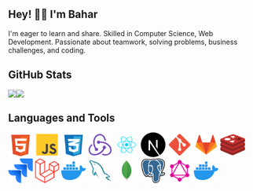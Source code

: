 ## Hey! 👋🏼 I'm Bahar


I'm eager to learn and share. Skilled in Computer Science, Web Development. Passionate about teamwork, solving problems, business challenges, and coding.

## GitHub Stats
<div style="display: flex; flex-direction: row; align-items:center;">
 <img class="img" src="https://github-readme-stats.vercel.app/api?username=baharkeshavarz&show_icons=true&theme=aura" />
 <img class="img" src="https://github-readme-stats.vercel.app/api/top-langs/?username=baharkeshavarz&theme=aura&layout=compact" />
</div>

## Languages and Tools
<p float="left">
 <img src="https://github.com/baharkeshavarz/baharkeshavarz/blob/main/html-5-svgrepo-com.svg" width="50" alt="HTML5"/>
<img src="https://github.com/baharkeshavarz/baharkeshavarz/blob/main/js-svgrepo-com.svg" width="50"/>
<img src="https://github.com/baharkeshavarz/baharkeshavarz/blob/main/css-3-svgrepo-com.svg" width="50"/>
<img src="https://github.com/baharkeshavarz/baharkeshavarz/blob/main/redux-svgrepo-com.svg" width="50"/>
<img src="https://github.com/baharkeshavarz/baharkeshavarz/blob/main/react-javascript-js-framework-facebook-svgrepo-com.svg" width="50"/>
<img src="https://github.com/baharkeshavarz/baharkeshavarz/blob/main/nextjs-fill-svgrepo-com.svg" width="50"/>
<img src="https://github.com/baharkeshavarz/baharkeshavarz/blob/main/git-svgrepo-com.svg" width="50"/>
<img src="https://github.com/baharkeshavarz/baharkeshavarz/blob/main/gitlab-svgrepo-com.svg" width="50"/>
<img src="https://github.com/baharkeshavarz/baharkeshavarz/blob/main/redis-svgrepo-com.svg" width="50"/>
<img src="https://github.com/baharkeshavarz/baharkeshavarz/blob/main/jira-svgrepo-com.svg" width="50"/>
<img src="https://github.com/baharkeshavarz/baharkeshavarz/blob/main/laravel-svgrepo-com.svg" width="50"/>
<img src="https://github.com/baharkeshavarz/baharkeshavarz/blob/main/docker-svgrepo-com.svg" width="50"/>
<img src="https://github.com/baharkeshavarz/baharkeshavarz/blob/main/mysql-svgrepo-com.svg" width="50"/>
<img src="https://github.com/baharkeshavarz/baharkeshavarz/blob/main/mongo-svgrepo-com.svg" width="50"/>
<img src="https://github.com/baharkeshavarz/baharkeshavarz/blob/main/postgresql-svgrepo-com.svg" width="50"/>
<img src="https://github.com/baharkeshavarz/baharkeshavarz/blob/main/graphql-svgrepo-com.svg" width="50"/>
<img src="https://github.com/baharkeshavarz/baharkeshavarz/blob/main/docker-svgrepo-com.svg" width="50"/>
</p>

